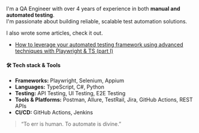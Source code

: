I'm a QA Engineer with over 4 years of experience in both **manual and automated testing**.</br>
I'm passionate about building reliable, scalable test automation solutions.

I also wrote some articles, check it out.
- [How to leverage your automated testing framework using advanced techniques with Playwright & TS (part I)](https://assist-software.net/blog/how-leverage-your-automated-testing-framework-using-advanced-techniques-playwright-ts-part-i)

#### 🛠️ Tech stack & Tools
- **Frameworks:** Playwright, Selenium, Appium
- **Languages:** TypeScript, C#, Python
- **Testing:** API Testing, UI Testing, E2E Testing
- **Tools & Platforms:** Postman, Allure, TestRail, Jira, GitHub Actions, REST APIs
- **CI/CD:** GitHub Actions, Jenkins

> “To err is human. To automate is divine.”

<!--
**alexC2K/alexC2K** is a ✨ _special_ ✨ repository because its `README.md` (this file) appears on your GitHub profile.

Here are some ideas to get you started:

- 🔭 I’m currently working on ...
- 🌱 I’m currently learning ...
- 👯 I’m looking to collaborate on ...
- 🤔 I’m looking for help with ...
- 💬 Ask me about ...
- 📫 How to reach me: ...
- 😄 Pronouns: ...
- ⚡ Fun fact: ...
-->
